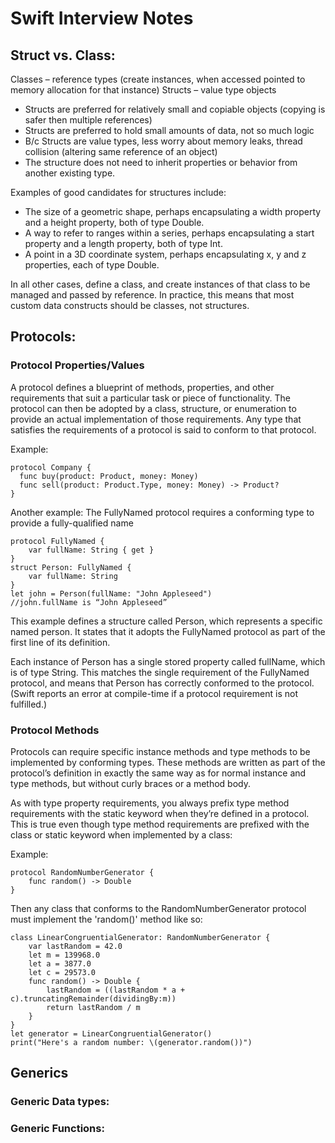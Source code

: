 # Swift Interview Notes
## Struct vs. Class:
Classes – reference types (create instances, when accessed pointed to memory allocation for that instance)
Structs – value type objects
- Structs are preferred for relatively small and copiable objects (copying is safer then multiple references)
- Structs are preferred to hold small amounts of data, not so much logic
- B/c Structs are value types, less worry about memory leaks, thread collision (altering same reference of an object)
- The structure does not need to inherit properties or behavior from another existing type.

Examples of good candidates for structures include:
- The size of a geometric shape, perhaps encapsulating a width property and a height property, both of type Double.
- A way to refer to ranges within a series, perhaps encapsulating a start property and a length property, both of type Int.
- A point in a 3D coordinate system, perhaps encapsulating x, y and z properties, each of type Double.

In all other cases, define a class, and create instances of that class to be managed and passed by reference. In practice, this means that most custom data constructs should be classes, not structures.

## Protocols:

### Protocol Properties/Values
A protocol defines a blueprint of methods, properties, and other requirements that suit a particular task or piece of functionality. The protocol can then be adopted by a class, structure, or enumeration to provide an actual implementation of those requirements. Any type that satisfies the requirements of a protocol is said to conform to that protocol.

Example:
```
protocol Company {
  func buy(product: Product, money: Money)
  func sell(product: Product.Type, money: Money) -> Product?
}
```
Another example: The FullyNamed protocol requires a conforming type to provide a fully-qualified name
```
protocol FullyNamed {
    var fullName: String { get }
}
struct Person: FullyNamed {
    var fullName: String
}
let john = Person(fullName: "John Appleseed")
//john.fullName is “John Appleseed”
```
This example defines a structure called Person, which represents a specific named person. It states that it adopts the FullyNamed protocol as part of the first line of its definition.

Each instance of Person has a single stored property called fullName, which is of type String. This matches the single requirement of the FullyNamed protocol, and means that Person has correctly conformed to the protocol. (Swift reports an error at compile-time if a protocol requirement is not fulfilled.)

### Protocol Methods
Protocols can require specific instance methods and type methods to be implemented by conforming types. These methods are written as part of the protocol’s definition in exactly the same way as for normal instance and type methods, but without curly braces or a method body. 

As with type property requirements, you always prefix type method requirements with the static keyword when they’re defined in a protocol. This is true even though type method requirements are prefixed with the class or static keyword when implemented by a class:

Example: 

```
protocol RandomNumberGenerator {
    func random() -> Double
}
```

Then any class that conforms to the RandomNumberGenerator protocol must implement the 'random()' method like so:

```
class LinearCongruentialGenerator: RandomNumberGenerator {
    var lastRandom = 42.0
    let m = 139968.0
    let a = 3877.0
    let c = 29573.0
    func random() -> Double {
        lastRandom = ((lastRandom * a + c).truncatingRemainder(dividingBy:m))
        return lastRandom / m
    }
}
let generator = LinearCongruentialGenerator()
print("Here's a random number: \(generator.random())")
```

## Generics

### Generic Data types:

### Generic Functions:


